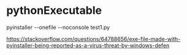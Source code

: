 # pythonExecutable

pyinstaller --onefile --noconsole test1.py

https://stackoverflow.com/questions/64788656/exe-file-made-with-pyinstaller-being-reported-as-a-virus-threat-by-windows-defen
